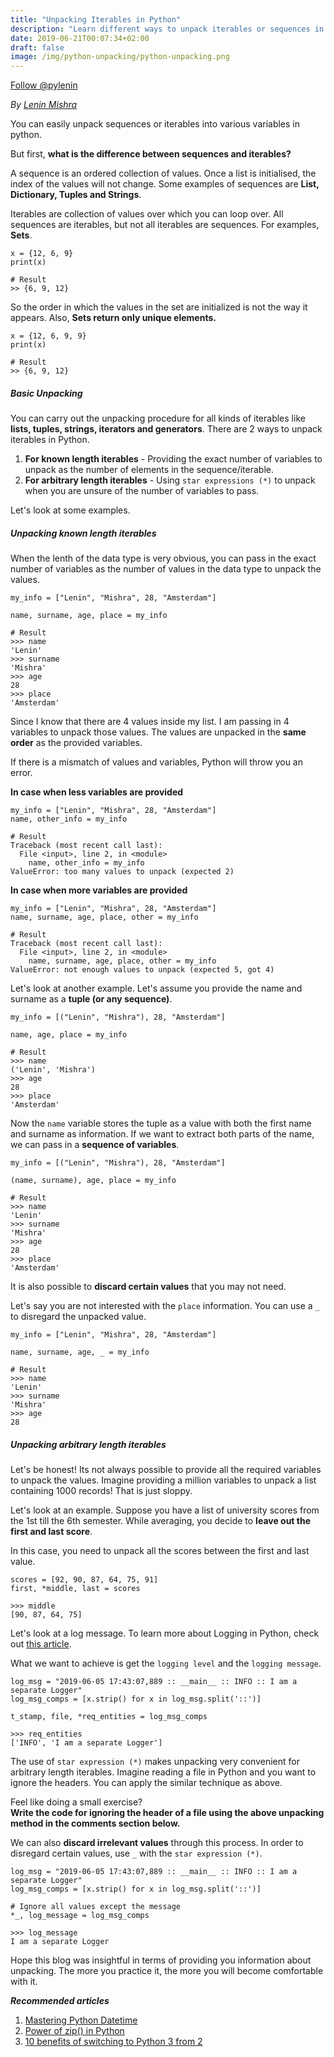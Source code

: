 ```yaml
---
title: "Unpacking Iterables in Python"
description: "Learn different ways to unpack iterables or sequences in Python through useful examples."
date: 2019-06-21T00:07:34+02:00
draft: false
image: /img/python-unpacking/python-unpacking.png
---
```

<a href="https://twitter.com/pylenin?ref_src=twsrc%5Etfw" class="twitter-follow-button" data-size="large" data-show-screen-name="false" data-show-count="false">Follow @pylenin</a><script async src="https://platform.twitter.com/widgets.js" charset="utf-8"></script>

*By [Lenin Mishra](https://www.pylenin.com/authors/#lenin-mishra)*

You can easily unpack sequences or iterables into various variables in python.

But first, **what is the difference between sequences and iterables?**

A sequence is an ordered collection of values. Once a list is initialised, the index of the values will not change. Some examples of sequences are **List, Dictionary, Tuples and Strings**.

Iterables are collection of values over which you can loop over. All sequences are iterables, but not all iterables are sequences. For examples, **Sets**.

```python3
x = {12, 6, 9}
print(x)

# Result
>> {6, 9, 12}
```
So the order in which the values in the set are initialized is not the way it appears. Also, **Sets return only unique elements.**
```python3
x = {12, 6, 9, 9}
print(x)

# Result
>> {6, 9, 12}
```

##### Basic Unpacking

You can carry out the unpacking procedure for all kinds of iterables like **lists, tuples, strings, iterators and generators**. There are 2 ways to unpack iterables in Python.

1. **For known length iterables** - Providing the exact number of variables to unpack as the number of elements in the sequence/iterable.
2. **For arbitrary length iterables** - Using `star expressions (*)` to unpack when you are unsure of the number of variables to pass.

Let's look at some examples.

##### Unpacking known length iterables
When the lenth of the data type is very obvious, you can pass in the exact number of variables as the number of values in the data type to unpack the values.

```python3
my_info = ["Lenin", "Mishra", 28, "Amsterdam"]

name, surname, age, place = my_info

# Result
>>> name
'Lenin'
>>> surname
'Mishra'
>>> age
28
>>> place
'Amsterdam'
```
Since I know that there are 4 values inside my list. I am passing in 4 variables to unpack those values. The values are unpacked in the **same order** as the provided variables.

If there is a mismatch of values and variables, Python will throw you an error.

**In case when less variables are provided**
```python3
my_info = ["Lenin", "Mishra", 28, "Amsterdam"]
name, other_info = my_info

# Result
Traceback (most recent call last):
  File <input>, line 2, in <module>
    name, other_info = my_info
ValueError: too many values to unpack (expected 2)
```

**In case when more variables are provided**
```python3
my_info = ["Lenin", "Mishra", 28, "Amsterdam"]
name, surname, age, place, other = my_info

# Result
Traceback (most recent call last):
  File <input>, line 2, in <module>
    name, surname, age, place, other = my_info
ValueError: not enough values to unpack (expected 5, got 4)
```

Let's look at another example. Let's assume you provide the name and surname as a **tuple (or any sequence)**.
```python3
my_info = [("Lenin", "Mishra"), 28, "Amsterdam"]

name, age, place = my_info

# Result
>>> name
('Lenin', 'Mishra')
>>> age
28
>>> place
'Amsterdam'
```

Now the `name` variable stores the tuple as a value with both the first name and surname as information. If we want to extract both parts of the name, we can pass in a **sequence of variables**.
```python3
my_info = [("Lenin", "Mishra"), 28, "Amsterdam"]

(name, surname), age, place = my_info

# Result
>>> name
'Lenin'
>>> surname
'Mishra'
>>> age
28
>>> place
'Amsterdam'
```

It is also possible to **discard certain values** that you may not need.

Let's say you are not interested with the `place` information. You can use a `_` to disregard the unpacked value.
```python3
my_info = ["Lenin", "Mishra", 28, "Amsterdam"]

name, surname, age, _ = my_info

# Result
>>> name
'Lenin'
>>> surname
'Mishra'
>>> age
28
```

##### Unpacking arbitrary length iterables

Let's be honest! Its not always possible to provide all the required variables to unpack the values. Imagine providing a million variables to unpack a list containing 1000 records! That is just sloppy.

Let's look at an example. Suppose you have a list of university scores from the 1st till the 6th semester. While averaging, you decide to **leave out the first and last score**. 

In this case, you need to unpack all the scores between the first and last value.
```python3
scores = [92, 90, 87, 64, 75, 91]
first, *middle, last = scores

>>> middle
[90, 87, 64, 75]
```

Let's look at a log message. To learn more about Logging in Python, check out [this article](https://www.pylenin.com/blogs/python-logging-guide/).

What we want to achieve is get the `logging level` and the `logging message`.

```python3
log_msg = "2019-06-05 17:43:07,889 :: __main__ :: INFO :: I am a separate Logger"
log_msg_comps = [x.strip() for x in log_msg.split('::')] 

t_stamp, file, *req_entities = log_msg_comps

>>> req_entities
['INFO', 'I am a separate Logger']
```

The use of `star expression (*)` makes unpacking very convenient for arbitrary length iterables. Imagine reading a file in Python and you want to ignore the headers. You can apply the similar technique as above. 

Feel like doing a small exercise? 
</br>**Write the code for ignoring the header of a file using the above unpacking method in the comments section below.**

We can also **discard irrelevant values** through this process. In order to disregard certain values, use `_` with the `star expression (*)`.

```python3
log_msg = "2019-06-05 17:43:07,889 :: __main__ :: INFO :: I am a separate Logger"
log_msg_comps = [x.strip() for x in log_msg.split('::')] 

# Ignore all values except the message
*_, log_message = log_msg_comps

>>> log_message
I am a separate Logger
```

Hope this blog was insightful in terms of providing you information about unpacking. The more you practice it, the more you will become comfortable with it.

_**Recommended articles**_

1. [Mastering Python Datetime](https://www.pylenin.com/blogs/mastering-python-datetime/)
2. [Power of zip() in Python](https://www.pylenin.com/blogs/python-zip-function/)
3. [10 benefits of switching to Python 3 from 2](https://www.pylenin.com/blogs/10-benefits-of-switching-to-python-3/)

